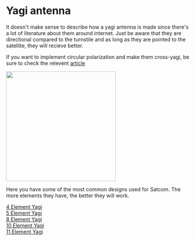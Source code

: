 # Yagi antenna

It doesn't make sense to describe how a yagi antenna is made since there's a lot of literature about them around internet.
Just be aware that they are directional compared to the turnstile and as long as they are pointed to the satellite, they will recieve better.
  
If you want to implement circular polarization and make them cross-yagi, be sure to check the relevent [article](/polarization.md)  

<img height="300" src="/../_img/antennas/yagi_ex.jpg" />

Here you have some of the most common designs used for Satcom. The more elements they have, the better they will work.  

[4 Element Yagi](https://satcomradio.github.io/_pdf/antennas/_pdf/antennas/4EL.pdf)  
[5 Element Yagi](https://satcomradio.github.io/_pdf/antennas/_pdf/antennas/5EL.pdf)  
[8 Element Yagi](https://satcomradio.github.io/_pdf/antennas/_pdf/antennas/8EL.pdf)  
[10 Element Yagi](https://satcomradio.github.io/_pdf/antennas/_pdf/antennas/10EL.pdf)  
[11 Element Yagi](https://satcomradio.github.io/_pdf/antennas/_pdf/antennas/11EL.pdf)  